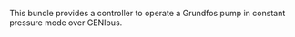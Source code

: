 This bundle provides a controller to operate a Grundfos pump in constant pressure mode over GENIbus.